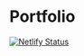 # Portfolio

[![Netlify Status](https://api.netlify.com/api/v1/badges/d9234aa6-ecc2-470d-879b-d05faf98205f/deploy-status)](https://app.netlify.com/sites/akeisdevportfolio/deploys)